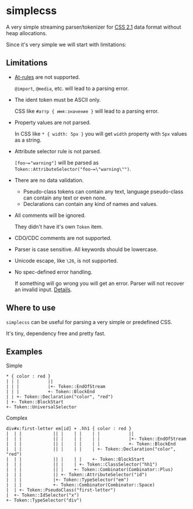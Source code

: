 # simplecss

A very simple streaming parser/tokenizer for [CSS 2.1](https://www.w3.org/TR/CSS21/)
data format without heap allocations.

Since it's very simple we will start with limitations:

## Limitations
- [At-rules](https://www.w3.org/TR/CSS21/syndata.html#at-rules) are not supported.

  `@import`, `@media`, etc. will lead to a parsing error.
- The ident token must be ASCII only.

  CSS like `#аттр { имя:значение }` will lead to a parsing error.
- Property values are not parsed.

  In CSS like `* { width: 5px }` you will get `width` property with `5px` values as a string.
- Attribute selector rule is not parsed.

  `[foo~="warning"]` will be parsed as `Token::AttributeSelector("foo~=\"warning\"")`.
- There are no data validation.

  - Pseudo-class tokens can contain any text, language pseudo-class can contain any text or even none.
  - Declarations can contain any kind of names and values.
- All comments will be ignored.

  They didn't have it's own `Token` item.
- CDO/CDC comments are not supported.
- Parser is case sensitive. All keywords should be lowercase.
- Unicode escape, like `\26`, is not supported.
- No spec-defined error handling.

  If something will go wrong you will get an error. Parser will not recover an invalid input.
  [Details](https://www.w3.org/TR/CSS21/syndata.html#rule-sets).

## Where to use
`simplecss` can be useful for parsing a very simple or predefined CSS.

It's tiny, dependency free and pretty fast.

## Examples

Simple

```text
* { color : red }
| | |           ||
| | |           |+- Token::EndOfStream
| | |           +- Token::BlockEnd
| | +- Token::Declaration("color", "red")
| +- Token::BlockStart
+- Token::UniversalSelector
```

Complex

```text
div#x:first-letter em[id] + .hh1 { color : red }
|  | |            || |    | |    | |           ||
|  | |            || |    | |    | |           |+- Token::EndOfStream
|  | |            || |    | |    | |           +- Token::BlockEnd
|  | |            || |    | |    | +- Token::Declaration("color", "red")
|  | |            || |    | |    +- Token::BlockStart
|  | |            || |    | +- Token::ClassSelector("hh1")
|  | |            || |    +- Token::Combinator(Combinator::Plus)
|  | |            || +- Token::AttributeSelector("id")
|  | |            |+- Token::TypeSelector("em")
|  | |            +- Token::Combinator(Combinator::Space)
|  | +- Token::PseudoClass("first-letter")
|  +- Token::IdSelector("x")
+- Token::TypeSelector("div")
```
